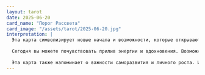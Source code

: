 ```yaml
---
layout: tarot
date: 2025-06-20
card_name: "Порог Рассвета"
card_image: "/assets/tarot/2025-06-20.jpg"
interpretation: |
  Эта карта символизирует новые начала и возможности, которые открываются перед вами. На пороге рассвета вы стоите на грани перемен, готовые сделать шаг в новый день, полный надежд и ожиданий. Рассвет, олицетворяемый ярким солнцем, говорит о том, что после темноты всегда приходит свет. Это время, когда ваши мечты и желания могут начать материализовываться, если вы будете готовы их принять.
  
  Сегодня вы можете почувствовать прилив энергии и вдохновения. Возможно, вам предстоит сделать важный выбор или принять решение, которое изменит вашу жизнь к лучшему. Обратите внимание на свои интуитивные ощущения и внутренний голос — они помогут вам найти правильный путь. Не бойтесь оставить позади то, что больше не служит вам, и двигайтесь вперед с уверенностью.
  
  Эта карта также напоминает о важности саморазвития и личного роста. Используйте этот день, чтобы сосредоточиться на своих целях и мечтах. Возможно, стоит начать новый проект или заняться тем, что давно откладывали. Порог рассвета — это не только время перемен, но и возможность переосмыслить свои приоритеты и желания. Позвольте себе мечтать и действовать, ведь впереди вас ждет светлое будущее.
---
```


